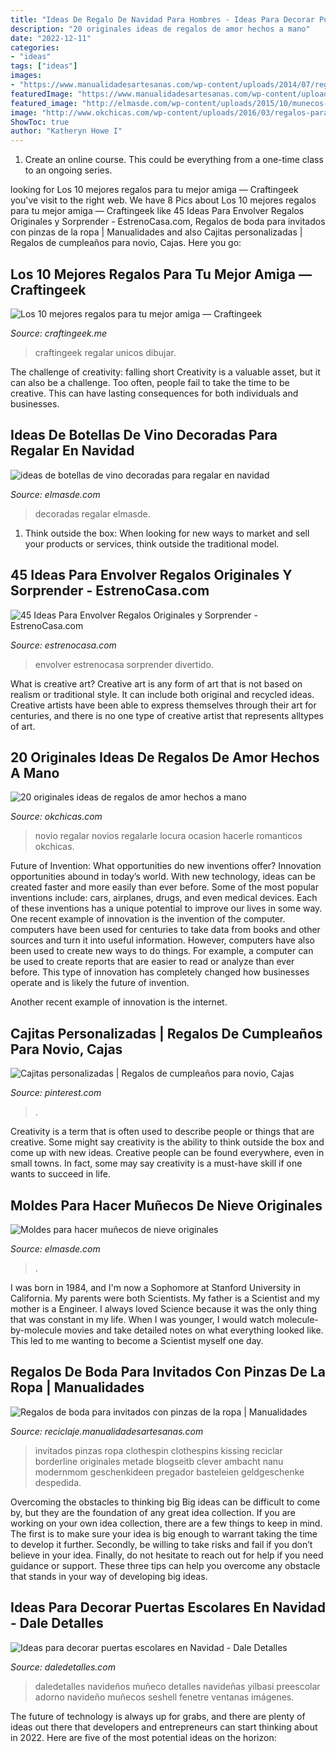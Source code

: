 ```yaml
---
title: "Ideas De Regalo De Navidad Para Hombres - Ideas Para Decorar Puertas Escolares En Navidad"
description: "20 originales ideas de regalos de amor hechos a mano"
date: "2022-12-11"
categories:
- "ideas"
tags: ["ideas"]
images:
- "https://www.manualidadesartesanas.com/wp-content/uploads/2014/07/regalos-de-boda-para-invitados.jpg"
featuredImage: "https://www.manualidadesartesanas.com/wp-content/uploads/2014/07/regalos-de-boda-para-invitados.jpg"
featured_image: "http://elmasde.com/wp-content/uploads/2015/10/munecos-de-nieve-originales-de-navidad02.jpg"
image: "http://www.okchicas.com/wp-content/uploads/2016/03/regalos-para-novio.jpg"
ShowToc: true
author: "Katheryn Howe I"
---
```



1. Create an online course. This could be everything from a one-time class to an ongoing series.

	

		
looking for Los 10 mejores regalos para tu mejor amiga — Craftingeek you've visit to the right web. We have 8 Pics about Los 10 mejores regalos para tu mejor amiga — Craftingeek like 45 Ideas Para Envolver Regalos Originales y Sorprender - EstrenoCasa.com, Regalos de boda para invitados con pinzas de la ropa | Manualidades and also Cajitas personalizadas | Regalos de cumpleaños para novio, Cajas. Here you go:
		
    
## Los 10 Mejores Regalos Para Tu Mejor Amiga — Craftingeek

<img loading=lazy src="https://i2.wp.com/craftingeek.me/wp-content/uploads/2018/02/los-10-mejores-regalos-para-tu-mejor-amiga.jpg?ssl=1" onerror="this.onerror=null;this.src='https://tse3.mm.bing.net/th?id=OIP.oicDGxZmN4hjsAjaSYXsoAHaPm&amp;pid=15.1';" alt="Los 10 mejores regalos para tu mejor amiga — Craftingeek">

_Source: craftingeek.me_

>craftingeek regalar unicos dibujar. 

	

The challenge of creativity: falling short
Creativity is a valuable asset, but it can also be a challenge. Too often, people fail to take the time to be creative. This can have lasting consequences for both individuals and businesses.

    
## Ideas De Botellas De Vino Decoradas Para Regalar En Navidad

<img loading=lazy src="http://elmasde.com/wp-content/uploads/2015/12/ideas-de-botellas-de-vino-decoradas-para-regalar-en-navidad-01.jpg" onerror="this.onerror=null;this.src='https://tse2.mm.bing.net/th?id=OIP.N-HCxjpC0ACh1A5OakGpRgHaKA&amp;pid=15.1';" alt="ideas de botellas de vino decoradas para regalar en navidad">

_Source: elmasde.com_

>decoradas regalar elmasde. 

	

1. Think outside the box: When looking for new ways to market and sell your products or services, think outside the traditional model.

    
## 45 Ideas Para Envolver Regalos Originales Y Sorprender - EstrenoCasa.com

<img loading=lazy src="https://www.estrenocasa.com/wp-content/uploads/2017/11/regalo-divertido.jpg" onerror="this.onerror=null;this.src='https://tse3.mm.bing.net/th?id=OIP.rXs3m1IdEU--4lNv7ziu_QHaJ4&amp;pid=15.1';" alt="45 Ideas Para Envolver Regalos Originales y Sorprender - EstrenoCasa.com">

_Source: estrenocasa.com_

>envolver estrenocasa sorprender divertido. 

	

What is creative art?
Creative art is any form of art that is not based on realism or traditional style. It can include both original and recycled ideas. Creative artists have been able to express themselves through their art for centuries, and there is no one type of creative artist that represents alltypes of art.

    
## 20 Originales Ideas De Regalos De Amor Hechos A Mano

<img loading=lazy src="http://www.okchicas.com/wp-content/uploads/2016/03/regalos-para-novio.jpg" onerror="this.onerror=null;this.src='https://tse1.mm.bing.net/th?id=OIP.usR16uqOQbewNCuAuFPq5AHaD3&amp;pid=15.1';" alt="20 originales ideas de regalos de amor hechos a mano">

_Source: okchicas.com_

>novio regalar novios regalarle locura ocasion hacerle romanticos okchicas. 

	

Future of Invention: What opportunities do new inventions offer?
Innovation opportunities abound in today’s world. With new technology, ideas can be created faster and more easily than ever before. Some of the most popular inventions include: cars, airplanes, drugs, and even medical devices. Each of these inventions has a unique potential to improve our lives in some way. 
One recent example of innovation is the invention of the computer. computers have been used for centuries to take data from books and other sources and turn it into useful information. However, computers have also been used to create new ways to do things. For example, a computer can be used to create reports that are easier to read or analyze than ever before. This type of innovation has completely changed how businesses operate and is likely the future of invention. 

Another recent example of innovation is the internet.

    
## Cajitas Personalizadas | Regalos De Cumpleaños Para Novio, Cajas

<img loading=lazy src="https://i.pinimg.com/736x/d4/70/d5/d470d5f97bc7f4afeebe5733222d76ef.jpg" onerror="this.onerror=null;this.src='https://tse1.mm.bing.net/th?id=OIP.53iC8s2Ptfg0XdiSIhbGZAHaJ3&amp;pid=15.1';" alt="Cajitas personalizadas | Regalos de cumpleaños para novio, Cajas">

_Source: pinterest.com_

>. 

	

Creativity is a term that is often used to describe people or things that are creative. Some might say creativity is the ability to think outside the box and come up with new ideas. Creative people can be found everywhere, even in small towns. In fact, some may say creativity is a must-have skill if one wants to succeed in life.

    
## Moldes Para Hacer Muñecos De Nieve Originales

<img loading=lazy src="http://elmasde.com/wp-content/uploads/2015/10/munecos-de-nieve-originales-de-navidad02.jpg" onerror="this.onerror=null;this.src='https://tse4.mm.bing.net/th?id=OIP.VjPDibNCMiVluhsAVddMmgHaJG&amp;pid=15.1';" alt="Moldes para hacer muñecos de nieve originales">

_Source: elmasde.com_

>. 

	

I was born in 1984, and I'm now a Sophomore at Stanford University in California. My parents were both Scientists. My father is a Scientist and my mother is a Engineer. I always loved Science because it was the only thing that was constant in my life. When I was younger, I would watch molecule-by-molecule movies and take detailed notes on what everything looked like. This led to me wanting to become a Scientist myself one day.

    
## Regalos De Boda Para Invitados Con Pinzas De La Ropa | Manualidades

<img loading=lazy src="https://www.manualidadesartesanas.com/wp-content/uploads/2014/07/regalos-de-boda-para-invitados.jpg" onerror="this.onerror=null;this.src='https://tse3.mm.bing.net/th?id=OIP.8BL19oMhgFOdzDqpB26pgQHaIn&amp;pid=15.1';" alt="Regalos de boda para invitados con pinzas de la ropa | Manualidades">

_Source: reciclaje.manualidadesartesanas.com_

>invitados pinzas ropa clothespin clothespins kissing reciclar borderline originales metade blogseitb clever ambacht nanu modernmom geschenkideen pregador basteleien geldgeschenke despedida. 

	

Overcoming the obstacles to thinking big
Big ideas can be difficult to come by, but they are the foundation of any great idea collection. If you are working on your own idea collection, there are a few things to keep in mind. The first is to make sure your idea is big enough to warrant taking the time to develop it further. Secondly, be willing to take risks and fail if you don’t believe in your idea. Finally, do not hesitate to reach out for help if you need guidance or support. These three tips can help you overcome any obstacle that stands in your way of developing big ideas.

    
## Ideas Para Decorar Puertas Escolares En Navidad - Dale Detalles

<img loading=lazy src="https://i1.wp.com/www.daledetalles.com/wp-content/uploads/2017/10/Ideas-para-decorar-puertas-escolares-en-Navidad10.jpg?resize=550%2C976" onerror="this.onerror=null;this.src='https://tse2.mm.bing.net/th?id=OIP.jT14TdoH21HBUcHN8aIzJAHaNJ&amp;pid=15.1';" alt="Ideas para decorar puertas escolares en Navidad - Dale Detalles">

_Source: daledetalles.com_

>daledetalles navideños muñeco detalles navideñas yilbasi preescolar adorno navideño muñecos seshell fenetre ventanas imágenes. 

	

The future of technology is always up for grabs, and there are plenty of ideas out there that developers and entrepreneurs can start thinking about in 2022. Here are five of the most potential ideas on the horizon:

